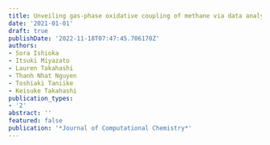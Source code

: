 ```yaml
---
title: Unveiling gas-phase oxidative coupling of methane via data analysis
date: '2021-01-01'
draft: true
publishDate: '2022-11-18T07:47:45.706170Z'
authors:
- Sora Ishioka
- Itsuki Miyazato
- Lauren Takahashi
- Thanh Nhat Nguyen
- Toshiaki Taniike
- Keisuke Takahashi
publication_types:
- '2'
abstract: ''
featured: false
publication: '*Journal of Computational Chemistry*'
---
```



